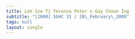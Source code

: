 ```yaml
---
title: Loh Sze Ti Terence Peter v Gay Choon Ing
subtitle: "[2008] SGHC 31 / 28\_February\_2008"
tags: null
layout: single
---
```


